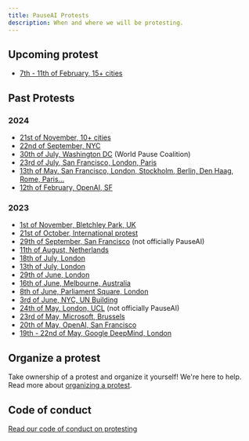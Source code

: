 ```yaml
---
title: PauseAI Protests
description: When and where we will be protesting.
---
```


## Upcoming protest

- [7th - 11th of February, 15+ cities](/2025-february)
 <!--**See our [events](/events) for upcoming protests.**-->

## Past Protests

### 2024

- [21st of November, 10+ cities](/2024-november)
- [22nd of September, NYC](https://www.eventbrite.com/e/pauseai-nyc-summit-of-the-future-protest-tickets-905766862067)
- [30th of July, Washington DC](https://www.facebook.com/events/2528518090675538) (World Pause Coalition)
- [23rd of July, San Francisco, London, Paris](https://x.com/PauseAI/status/1816550279095238711)
- [13th of May, San Francisco, London, Stockholm, Berlin, Den Haag, Rome, Paris...](/2024-may)
- [12th of February, OpenAI, SF](/2024-february)

### 2023

- [1st of November, Bletchley Park, UK](/2023-november-uk)
- [21st of October, International protest](/2023-oct)
- [29th of September, San Francisco](https://metaprotest.org/) (not officially PauseAI)
- [11th of August, Netherlands](/2023-august-nl)
- [18th of July, London](/2023-july-london-18th)
- [13th of July, London](/2023-july-london-13th)
- [29th of June, London](/2023-june-london-office-for-ai)
- [16th of June, Melbourne, Australia](/2023-june-melbourne)
- [8th of June, Parliament Square, London](/2023-june-london)
- [3rd of June, NYC, UN Building](/nyc-un-vigil)
- [24th of May, London, UCL](https://twitter.com/GFuterman/status/1660648998863028230?s=20) (not officially PauseAI)
- [23rd of May, Microsoft, Brussels](/brussels-microsoft-protest)
- [20th of May, OpenAI, San Francisco](/openai-protest)
- [19th - 22nd of May, Google DeepMind, London](/2023-may-deepmind-london)

## Organize a protest

Take ownership of a protest and organize it yourself!
We're here to help.
Read more about [organizing a protest](/organizing-a-protest).

## Code of conduct

[Read our code of conduct on protesting](/protesters-code-of-conduct)
